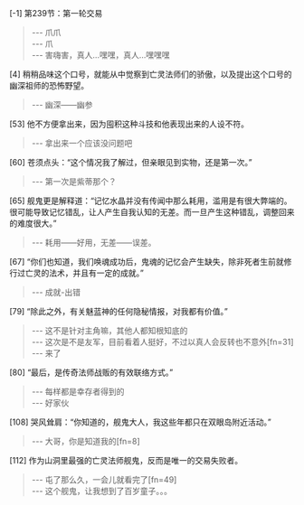 
[-1] 第239节：第一轮交易
>--- 爪爪<br>
>--- 爪<br>
>--- 害嗨害，真人…嘿嘿，真人…嘿嘿嘿<br>

[4] 稍稍品味这个口号，就能从中觉察到亡灵法师们的骄傲，以及提出这个口号的幽深祖师的恐怖野望。
>--- 幽深——幽参<br>

[53] 他不方便拿出来，因为囤积这种斗技和他表现出来的人设不符。
>--- 拿出来一个应该没问题吧<br>

[60] 苍须点头：“这个情况我了解过，但亲眼见到实物，还是第一次。”
>--- 第一次是紫蒂那个？<br>

[65] 舰鬼更是解释道：“记忆水晶并没有传闻中那么耗用，滥用是有很大弊端的。很可能导致记忆错乱，让人产生自我认知的无差。而一旦产生这种错乱，调整回来的难度很大。”
>--- 耗用——好用，无差——误差。<br>

[67] “你们也知道，我们唤魂成功后，鬼魂的记忆会产生缺失，除非死者生前就修行过亡灵的法术，并且有一定的成就。”
>--- 成就-出错<br>

[79] “除此之外，有关魅蓝神的任何隐秘情报，对我都有价值。”
>--- 这不是针对主角嘛，其他人都知根知底的<br>
>--- 这次是不是友军，目前看着人挺好，不过以真人会反转也不意外[fn=31]<br>
>--- 来了<br>

[80] “最后，是传奇法师战贩的有效联络方式。”
>--- 每样都是幸存者得到的<br>
>--- 好家伙<br>

[108] 哭风耸肩：“你知道的，舰鬼大人，我这些年都只在双眼岛附近活动。”
>--- 大哥，你是知道我的[fn=8]<br>

[112] 作为山洞里最强的亡灵法师舰鬼，反而是唯一的交易失败者。
>--- 屯了那么久，一会儿就看完了[fn=49]<br>
>--- 这个舰鬼，让我想到了百岁童子。。。<br>
